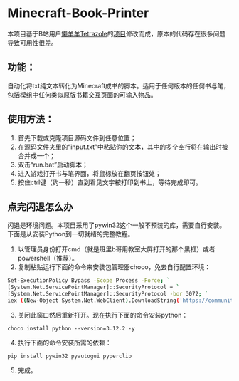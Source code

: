 # Minecraft-Book-Printer

本项目基于B站用户[懒羊羊Tetrazole](https://space.bilibili.com/1084866085)的[项目](https://github.com/LanYangYang321/Minecraft-Book-Printer)修改而成，原本的代码存在很多问题导致可用性很差。

## 功能：
自动化将txt纯文本转化为Minecraft成书的脚本。适用于任何版本的任何书与笔，包括模组中任何类似原版书籍交互页面的可输入物品。

## 使用方法：

1. 首先下载或克隆项目源码文件到任意位置；
2. 在源码文件夹里的“input.txt”中粘贴你的文本，其中的多个空行将在输出时被合并成一个；
3. 双击“run.bat”启动脚本；
4. 进入游戏打开书与笔界面，将鼠标放在翻页按钮处；
5. 按住ctrl键（约一秒）直到看见文字被打印到书上，等待完成即可。

## 点完闪退怎么办

闪退是环境问题。本项目采用了pywin32这个一般不预装的库，需要自行安装。下面是从安装Python到一切就绪的完整教程。

1. 以管理员身份打开cmd（就是班里b哥用教室大屏打开的那个黑框）或者powershell（推荐）。
2. 复制粘贴运行下面的命令来安装包管理器choco，免去自行配置环境：
```sh
Set-ExecutionPolicy Bypass -Scope Process -Force; `
[System.Net.ServicePointManager]::SecurityProtocol = `
[System.Net.ServicePointManager]::SecurityProtocol -bor 3072; `
iex ((New-Object System.Net.WebClient).DownloadString('https://community.chocolatey.org/install.ps1'))
```
3. 关闭此窗口然后重新打开。现在执行下面的命令安装python：
```shell
choco install python --version=3.12.2 -y
```
4. 执行下面的命令安装所需的依赖：
```shell
pip install pywin32 pyautogui pyperclip
```
5. 完成。